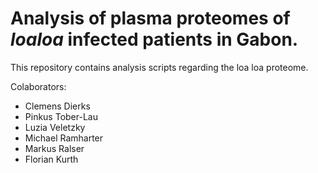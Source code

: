# Analysis of plasma proteomes of *loaloa* infected patients in Gabon.

This repository contains analysis scripts regarding the loa loa proteome.

Colaborators:
- Clemens Dierks
- Pinkus Tober-Lau
- Luzia Veletzky
- Michael Ramharter
- Markus Ralser
- Florian Kurth
